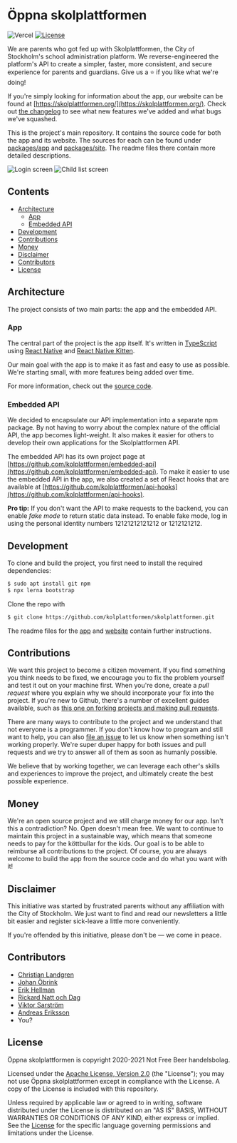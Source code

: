 # Öppna skolplattformen

![Vercel](https://therealsujitk-vercel-badge.vercel.app/?app=skolplattformen)
[![License](https://img.shields.io/badge/License-Apache%202.0-blue.svg)](https://opensource.org/licenses/Apache-2.0)

We are parents who got fed up with Skolplattformen, the City of Stockholm's school administration platform. We reverse-engineered the platform's API to create a simpler, faster, more consistent, and secure experience for parents and guardians. Give us a ⭐ if you like what we're doing!

If you're simply looking for information about the app, our website can be found at [https://skolplattformen.org/](https://skolplattformen.org/). Check out [the changelog](CHANGELOG.md) to see what new features we've added and what bugs we've squashed.

This is the project's main repository. It contains the source code for both the app and its website. The sources for each can be found under [packages/app](packages/app) and [packages/site](packages/site). The readme files there contain more detailed descriptions.

![Login screen](packages/site/assets/img/screenshots/screenshot_login.png) ![Child list screen](packages/site/assets/img/screenshots/screenshot_children.png)

## Contents

* [Architecture](#architecture)
  * [App](#app)
  * [Embedded API](#embedded-api)
* [Development](#development)
* [Contributions](#contributions)
* [Money](#money)
* [Disclaimer](#disclaimer)
* [Contributors](#contributors)
* [License](#license)

## Architecture

The project consists of two main parts: the app and the embedded API.

### App

The central part of the project is the app itself. It's written in [TypeScript](https://www.typescriptlang.org/) using [React Native](https://reactnative.dev/) and [React Native Kitten](https://akveo.github.io/react-native-ui-kitten/).

Our main goal with the app is to make it as fast and easy to use as possible. We're starting small, with more features being added over time.

For more information, check out the [source code](packages/app).

### Embedded API

We decided to encapsulate our API implementation into a separate npm package. By not having to worry about the complex nature of the official API, the app becomes light-weight. It also makes it easier for others to develop their own applications for the Skolplattformen API.

The embedded API has its own project page at [https://github.com/kolplattformen/embedded-api](https://github.com/kolplattformen/embedded-api). To make it easier to use the embedded API in the app, we also created a set of React hooks that are available at [https://github.com/kolplattformen/api-hooks](https://github.com/kolplattformen/api-hooks).

**Pro tip:** If you don't want the API to make requests to the backend, you can enable _fake mode_ to return static data instead. To enable fake mode, log in using the personal identity numbers 12121212121212 or 1212121212.

## Development

To clone and build the project, you first need to install the required dependencies:
```bash
$ sudo apt install git npm
$ npx lerna bootstrap
```

Clone the repo with
```bash
$ git clone https://github.com/kolplattformen/skolplattformen.git
```

The readme files for the [app](packages/app) and [website](packages/site) contain further instructions.

## Contributions

We want this project to become a citizen movement. If you find something you think needs to be fixed, we encourage you to fix the problem yourself and test it out on your machine first. When you're done, create a _pull request_ where you explain why we should incorporate your fix into the project. If you're new to Github, there's a number of excellent guides available, such as [this one on forking projects and making pull requests](https://guides.github.com/activities/forking/).

There are many ways to contribute to the project and we understand that not everyone is a programmer. If you don't know how to program and still want to help, you can also [file an issue](https://github.com/kolplattformen/skolplattformen/issues/new) to let us know when something isn't working properly. We're super duper happy for both issues and pull requests and we try to answer all of them as soon as humanly possible.

We believe that by working together, we can leverage each other's skills and experiences to improve the project, and ultimately create the best possible experience.

## Money

We're an open source project and we still charge money for our app. Isn't this a contradiction? No. Open doesn't mean free. We want to continue to maintain this project in a sustainable way, which means that someone needs to pay for the köttbullar for the kids. Our goal is to be able to reimburse all contributions to the project. Of course, you are always welcome to build the app from the source code and do what you want with it!

## Disclaimer

This initiative was started by frustrated parents without any affiliation with the City of Stockholm. We just want to find and read our newsletters a little bit easier and register sick-leave a little more conveniently.

If you're offended by this initiative, please don't be — we come in peace.

## Contributors

- [Christian Landgren](https://github.com/irony)
- [Johan Öbrink](https://github.com/JohanObrink)
- [Erik Hellman](https://github.com/ErikHellman)
- [Rickard Natt och Dag](https://github.com/believer)
- [Viktor Sarström](https://github.com/viktorlarsson)
- [Andreas Eriksson](https://github.com/whyer)
- You?

## License

Öppna skolplattformen is copyright 2020-2021 Not Free Beer handelsbolag.

Licensed under the [Apache License, Version 2.0](LICENSE) (the "License"); you may not use Öppna skolplattformen except in compliance with the License. A copy of the License is included with this repository.

Unless required by applicable law or agreed to in writing, software distributed under the License is distributed on an "AS IS" BASIS, WITHOUT WARRANTIES OR CONDITIONS OF ANY KIND, either express or implied. See the [License](LICENSE) for the specific language governing permissions and limitations under the License.
